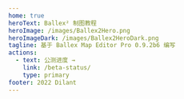 ```yaml
---
home: true
heroText: Ballex² 制图教程
heroImage: /images/Ballex2Hero.png
heroImageDark: /images/Ballex2HeroDark.png
tagline: 基于 Ballex Map Editor Pro 0.9.2b6 编写
actions:
  - text: 公测进度 →
    link: /beta-status/
    type: primary
footer: 2022 Dilant
---
```

